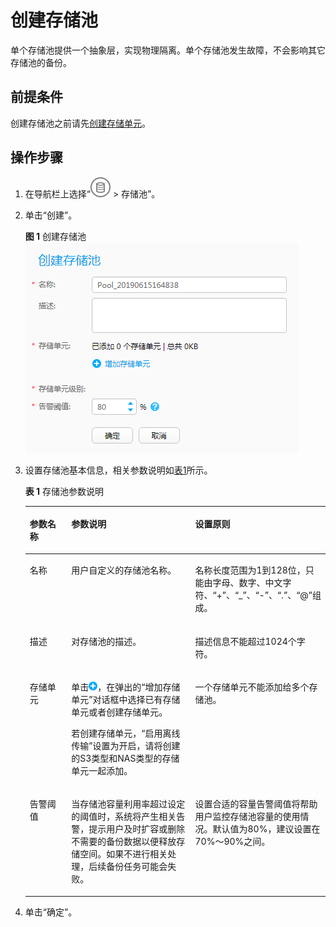 # 创建存储池<a name="cbr_03_0070"></a>

单个存储池提供一个抽象层，实现物理隔离。单个存储池发生故障，不会影响其它存储池的备份。

## 前提条件<a name="zh-cn_topic_0000001213364020_section9744952"></a>

创建存储池之前请先[创建存储单元](创建存储单元.md#cbr_03_0069)。

## 操作步骤<a name="zh-cn_topic_0000001213364020_section194501446134013"></a>

1.  在导航栏上选择“![](figures/icon-storage1.jpg)  \> 存储池”。
2.  单击“创建”。

    **图 1**  创建存储池<a name="zh-cn_topic_0000001213364020_fig102511819885"></a>  
    ![](figures/创建存储池.png "创建存储池")

3.  设置存储池基本信息，相关参数说明如[表1](#zh-cn_topic_0000001213364020_create_storagepool_tab01)所示。

    **表 1**  存储池参数说明

    <a name="zh-cn_topic_0000001213364020_create_storagepool_tab01"></a>
    <table><thead align="left"><tr id="zh-cn_topic_0000001213364020_row58066423"><th class="cellrowborder" valign="top" width="14.288571142885711%" id="mcps1.2.4.1.1"><p id="zh-cn_topic_0000001213364020_p5759813"><a name="zh-cn_topic_0000001213364020_p5759813"></a><a name="zh-cn_topic_0000001213364020_p5759813"></a>参数名称</p>
    </th>
    <th class="cellrowborder" valign="top" width="42.85571442855714%" id="mcps1.2.4.1.2"><p id="zh-cn_topic_0000001213364020_p63891712"><a name="zh-cn_topic_0000001213364020_p63891712"></a><a name="zh-cn_topic_0000001213364020_p63891712"></a>参数说明</p>
    </th>
    <th class="cellrowborder" valign="top" width="42.85571442855714%" id="mcps1.2.4.1.3"><p id="zh-cn_topic_0000001213364020_p7846159"><a name="zh-cn_topic_0000001213364020_p7846159"></a><a name="zh-cn_topic_0000001213364020_p7846159"></a>设置原则</p>
    </th>
    </tr>
    </thead>
    <tbody><tr id="zh-cn_topic_0000001213364020_row31559131"><td class="cellrowborder" valign="top" width="14.288571142885711%" headers="mcps1.2.4.1.1 "><p id="zh-cn_topic_0000001213364020_p6152779"><a name="zh-cn_topic_0000001213364020_p6152779"></a><a name="zh-cn_topic_0000001213364020_p6152779"></a>名称</p>
    </td>
    <td class="cellrowborder" valign="top" width="42.85571442855714%" headers="mcps1.2.4.1.2 "><p id="zh-cn_topic_0000001213364020_p28613063"><a name="zh-cn_topic_0000001213364020_p28613063"></a><a name="zh-cn_topic_0000001213364020_p28613063"></a>用户自定义的存储池名称。</p>
    </td>
    <td class="cellrowborder" valign="top" width="42.85571442855714%" headers="mcps1.2.4.1.3 "><p id="zh-cn_topic_0000001213364020_p35956792"><a name="zh-cn_topic_0000001213364020_p35956792"></a><a name="zh-cn_topic_0000001213364020_p35956792"></a>名称长度范围为1到128位，只能由字母、数字、中文字符、“+”、“_”、“-”、“.”、“@”组成。</p>
    </td>
    </tr>
    <tr id="zh-cn_topic_0000001213364020_row55175680"><td class="cellrowborder" valign="top" width="14.288571142885711%" headers="mcps1.2.4.1.1 "><p id="zh-cn_topic_0000001213364020_p40045115"><a name="zh-cn_topic_0000001213364020_p40045115"></a><a name="zh-cn_topic_0000001213364020_p40045115"></a>描述</p>
    </td>
    <td class="cellrowborder" valign="top" width="42.85571442855714%" headers="mcps1.2.4.1.2 "><p id="zh-cn_topic_0000001213364020_p22428895"><a name="zh-cn_topic_0000001213364020_p22428895"></a><a name="zh-cn_topic_0000001213364020_p22428895"></a>对存储池的描述。</p>
    </td>
    <td class="cellrowborder" valign="top" width="42.85571442855714%" headers="mcps1.2.4.1.3 "><p id="zh-cn_topic_0000001213364020_p4801170"><a name="zh-cn_topic_0000001213364020_p4801170"></a><a name="zh-cn_topic_0000001213364020_p4801170"></a>描述信息不能超过1024个字符。</p>
    </td>
    </tr>
    <tr id="zh-cn_topic_0000001213364020_row43210538"><td class="cellrowborder" valign="top" width="14.288571142885711%" headers="mcps1.2.4.1.1 "><p id="zh-cn_topic_0000001213364020_p10392698"><a name="zh-cn_topic_0000001213364020_p10392698"></a><a name="zh-cn_topic_0000001213364020_p10392698"></a>存储单元</p>
    </td>
    <td class="cellrowborder" valign="top" width="42.85571442855714%" headers="mcps1.2.4.1.2 "><p id="zh-cn_topic_0000001213364020_p36502190"><a name="zh-cn_topic_0000001213364020_p36502190"></a><a name="zh-cn_topic_0000001213364020_p36502190"></a>单击<a name="zh-cn_topic_0000001213364020_image60084257"></a><a name="zh-cn_topic_0000001213364020_image60084257"></a><span><img id="zh-cn_topic_0000001213364020_image60084257" src="figures/icon-adding.png"></span>，在弹出的“增加存储单元”对话框中选择已有存储单元或者创建存储单元。</p>
    <p id="zh-cn_topic_0000001213364020_p1943710593521"><a name="zh-cn_topic_0000001213364020_p1943710593521"></a><a name="zh-cn_topic_0000001213364020_p1943710593521"></a>若创建存储单元，“启用离线传输”设置为开启，请将创建的S3类型和NAS类型的存储单元一起添加。</p>
    </td>
    <td class="cellrowborder" valign="top" width="42.85571442855714%" headers="mcps1.2.4.1.3 "><p id="zh-cn_topic_0000001213364020_p34986663"><a name="zh-cn_topic_0000001213364020_p34986663"></a><a name="zh-cn_topic_0000001213364020_p34986663"></a>一个存储单元不能添加给多个存储池。</p>
    </td>
    </tr>
    <tr id="zh-cn_topic_0000001213364020_row46444516"><td class="cellrowborder" valign="top" width="14.288571142885711%" headers="mcps1.2.4.1.1 "><p id="zh-cn_topic_0000001213364020_p3909429"><a name="zh-cn_topic_0000001213364020_p3909429"></a><a name="zh-cn_topic_0000001213364020_p3909429"></a>告警阈值</p>
    </td>
    <td class="cellrowborder" valign="top" width="42.85571442855714%" headers="mcps1.2.4.1.2 "><p id="zh-cn_topic_0000001213364020_p48228364"><a name="zh-cn_topic_0000001213364020_p48228364"></a><a name="zh-cn_topic_0000001213364020_p48228364"></a>当存储池容量利用率超过设定的阈值时，系统将产生相关告警，提示用户及时扩容或删除不需要的备份数据以便释放存储空间。如果不进行相关处理，后续备份任务可能会失败。</p>
    </td>
    <td class="cellrowborder" valign="top" width="42.85571442855714%" headers="mcps1.2.4.1.3 "><p id="zh-cn_topic_0000001213364020_p14183374"><a name="zh-cn_topic_0000001213364020_p14183374"></a><a name="zh-cn_topic_0000001213364020_p14183374"></a>设置合适的容量告警阈值将帮助用户监控存储池容量的使用情况。默认值为80%，建议设置在70%～90%之间。</p>
    </td>
    </tr>
    </tbody>
    </table>

4.  单击“确定”。

